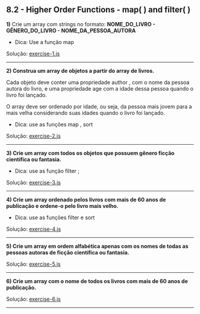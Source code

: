 ## 8.2 - Higher Order Functions - map( ) and filter( )

**1)** Crie um array com strings no formato: **NOME_DO_LIVRO - GÊNERO_DO_LIVRO - NOME_DA_PESSOA_AUTORA**

- Dica: Use a função map

Solução: [exercise-1.js](./exercise-1.js)

<hr>

**2) Construa um array de objetos a partir do array de livros.**

Cada objeto deve conter uma propriedade author , com o nome da pessoa autora do livro, e uma propriedade age com a idade dessa pessoa quando o livro foi lançado.

O array deve ser ordenado por idade, ou seja, da pessoa mais jovem para a mais velha considerando suas idades quando o livro foi lançado.

- Dica: use as funções map , sort

Solução: [exercise-2.js](./exercise-2.js)

<hr>

**3) Crie um array com todos os objetos que possuem gênero ficção científica ou fantasia.**

- Dica: use as função filter ;

Solução: [exercise-3.js](./exercise-3.js)

<hr>

**4) Crie um array ordenado pelos livros com mais de 60 anos de publicação e ordene-o pelo livro mais velho.**

- Dica: use as funções filter e sort

Solução: [exercise-4.js](./exercise-4.js)

<hr>

**5) Crie um array em ordem alfabética apenas com os nomes de todas as pessoas autoras de ficção científica ou fantasia.**

Solução: [exercise-5.js](./exercise-5.js)

<hr>

**6) Crie um array com o nome de todos os livros com mais de 60 anos de publicação.**

Solução: [exercise-6.js](./exercise-6.js)

<hr>
